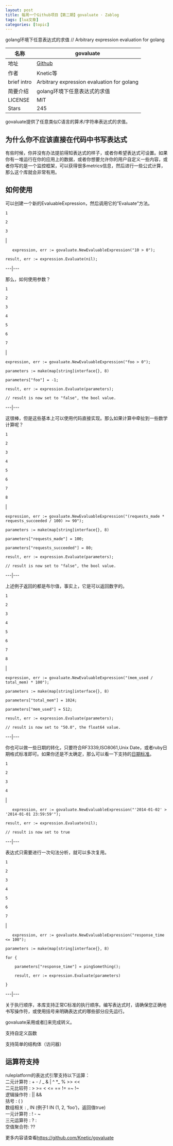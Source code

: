 ```yaml
---
layout: post
title: 每周一个Github项目【第二期】govaluate · Zablog 
tags: [lua文章]
categories: [topic]
---
```

golang环境下任意表达式的求值 // Arbitrary expression evaluation for golang

名称 | govaluate  
---|---  
地址 | [Github](https://github.com/Knetic/govaluate)  
作者 | Knetic等  
brief intro | Arbitrary expression evaluation for golang  
简要介绍 | golang环境下任意表达式的求值  
LICENSE | MIT  
Stars | 245  
  
govaluate提供了任意类似C语言的算术/字符串表达式的求值。

## 为什么你不应该直接在代码中书写表达式

有些时候，你并没有办法提前得知表达式的样子，或者你希望表达式可设置。如果你有一堆运行在你的应用上的数据，或者你想要允许你的用户自定义一些内容，或者你写的是一个监控框架，可以获得很多metrics信息，然后进行一些公式计算，那么这个库就会非常有用。

## 如何使用

可以创建一个新的EvaluableExpression，然后调用它的”Evaluate”方法。

    
    
    1
    
    2
    
    3

|

    
    
       expression, err := govaluate.NewEvaluableExpression("10 > 0");
    
    result, err := expression.Evaluate(nil);  
  
---|---  
  
那么，如何使用参数？

    
    
    1
    
    2
    
    3
    
    4
    
    5
    
    6
    
    7

|

    
    
    expression, err := govaluate.NewEvaluableExpression("foo > 0");
    
    parameters := make(map[string]interface{}, 8)
    
    parameters["foo"] = -1;
    
    result, err := expression.Evaluate(parameters);
    
    // result is now set to "false", the bool value.  
  
---|---  
  
这很棒，但是这些基本上可以使用代码直接实现。那么如果计算中牵扯到一些数学计算呢？

    
    
    1
    
    2
    
    3
    
    4
    
    5
    
    6
    
    7
    
    8

|

    
    
    expression, err := govaluate.NewEvaluableExpression("(requests_made * requests_succeeded / 100) >= 90");
    
    parameters := make(map[string]interface{}, 8)
    
    parameters["requests_made"] = 100;
    
    parameters["requests_succeeded"] = 80;
    
    result, err := expression.Evaluate(parameters);
    
    // result is now set to "false", the bool value.  
  
---|---  
  
上述例子返回的都是布尔值，事实上，它是可以返回数字的。

    
    
    1
    
    2
    
    3
    
    4
    
    5
    
    6
    
    7
    
    8

|

    
    
    expression, err := govaluate.NewEvaluableExpression("(mem_used / total_mem) * 100");
    
    parameters := make(map[string]interface{}, 8)
    
    parameters["total_mem"] = 1024;
    
    parameters["mem_used"] = 512;
    
    result, err := expression.Evaluate(parameters);
    
    // result is now set to "50.0", the float64 value.  
  
---|---  
  
你也可以做一些日期的转化，只要符合RF3339,ISO8061,Unix
Date，或者ruby日期格式标准即可。如果你还是不太确定，那么可以看一下支持的[日期标准](https://github.com/Knetic/govaluate/blob/0580e9b47a69125afa0e4ebd1cf93c49eb5a43ec/parsing.go#L258)。

    
    
    1
    
    2
    
    3
    
    4

|

    
    
       expression, err := govaluate.NewEvaluableExpression("'2014-01-02' > '2014-01-01 23:59:59'");
    
    result, err := expression.Evaluate(nil);
    
    // result is now set to true  
  
---|---  
  
表达式只需要进行一次句法分析，就可以多次复用。

    
    
    1
    
    2
    
    3
    
    4
    
    5
    
    6
    
    7

|

    
    
       expression, err := govaluate.NewEvaluableExpression("response_time <= 100");
    
    parameters := make(map[string]interface{}, 8)
    
    for {
    
    	parameters["response_time"] = pingSomething();
    
    	result, err := expression.Evaluate(parameters)
    
    }  
  
---|---  
  
关于执行顺序，本库支持正常C标准的执行顺序。编写表达式时，请确保您正确地书写操作符，或使用括号来明确表达式的哪些部分应先运行。

govaluate采用或者[]来完成转义。

支持自定义函数

支持简单的结构体（访问器）

## 运算符支持

ruleplatform的表达式引擎支持以下运算：  
二元计算符 : + - / _ & | ^ *_ % >> <<  
二元比较符 : > >= < <= == != =~ !~  
逻辑操作符 : || &&  
括号 : ( )  
数组相关 : , IN (例子1 IN (1, 2, ‘foo’)，返回值true)  
一元计算符 : ! - ~  
三元运算符 : ? :  
空值聚合符: ??

更多内容请查看<https://github.com/Knetic/govaluate>
